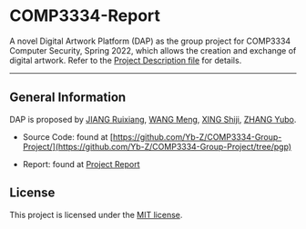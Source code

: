 # COMP3334-Report

A novel Digital Artwork Platform (DAP) as the group project for COMP3334 Computer Security, Spring 2022, which allows the creation and exchange of digital artwork. Refer to the [Project Description file](./Project_Description.pdf) for details.

---

## General Information

DAP is proposed by [JIANG Ruixiang](https://github.com/songrise), [WANG Meng](https://github.com/Moenupa), [XING Shiji](https://github.com/toolsmax0), [ZHANG Yubo](https://github.com/Yb-Z).

- Source Code: found at [https://github.com/Yb-Z/COMP3334-Group-Project/](https://github.com/Yb-Z/COMP3334-Group-Project/tree/pgp)

- Report: found at [Project Report](./Project_Report.pdf)

## License

This project is licensed under the [MIT license](./LICENSE).